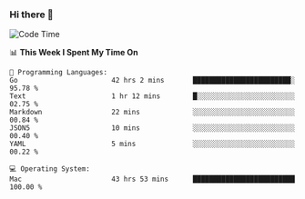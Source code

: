 ### Hi there 👋

<!--
**CrazyCollin/crazycollin** is a ✨ _special_ ✨ repository because its `README.md` (this file) appears on your GitHub profile.

Here are some ideas to get you started:

- 🔭 I’m currently working on ...
- 🌱 I’m currently learning ...
- 👯 I’m looking to collaborate on ...
- 🤔 I’m looking for help with ...
- 💬 Ask me about ...
- 📫 How to reach me: ...
- 😄 Pronouns: ...
- ⚡ Fun fact: ...
-->

<!--START_SECTION:waka-->
![Code Time](http://img.shields.io/badge/Code%20Time-5%2C085%20hrs%2044%20mins-blue)

📊 **This Week I Spent My Time On** 

```text
💬 Programming Languages: 
Go                       42 hrs 2 mins       ████████████████████████░   95.78 % 
Text                     1 hr 12 mins        █░░░░░░░░░░░░░░░░░░░░░░░░   02.75 % 
Markdown                 22 mins             ░░░░░░░░░░░░░░░░░░░░░░░░░   00.84 % 
JSON5                    10 mins             ░░░░░░░░░░░░░░░░░░░░░░░░░   00.40 % 
YAML                     5 mins              ░░░░░░░░░░░░░░░░░░░░░░░░░   00.22 % 

💻 Operating System: 
Mac                      43 hrs 53 mins      █████████████████████████   100.00 % 
```


<!--END_SECTION:waka-->

